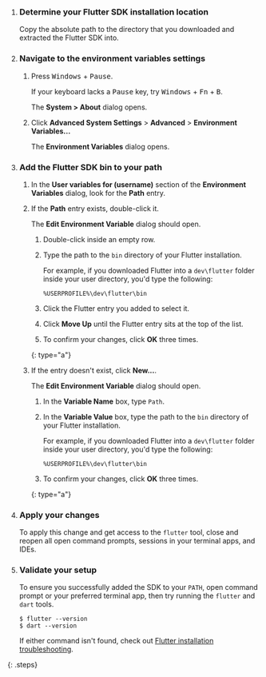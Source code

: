 
 1. <h3>Determine your Flutter SDK installation location</h3>

    Copy the absolute path to the directory that you
    downloaded and extracted the Flutter SDK into.

 1. <h3>Navigate to the environment variables settings</h3>

    1. Press <kbd>Windows</kbd> + <kbd>Pause</kbd>.

       If your keyboard lacks a <kbd>Pause</kbd> key,
       try <kbd>Windows</kbd> + <kbd>Fn</kbd> + <kbd>B</kbd>.

       The **System > About** dialog opens.

    1. Click **Advanced System Settings**
       <span aria-label="and then">></span> **Advanced**
       <span aria-label="and then">></span> **Environment Variables...**

       The **Environment Variables** dialog opens.

 1. <h3>Add the Flutter SDK bin to your path</h3>

    1. In the **User variables for (username)** section
       of the **Environment Variables** dialog,
       look for the **Path** entry.

    1. If the **Path** entry exists, double-click it.

       The **Edit Environment Variable** dialog should open.

       1. Double-click inside an empty row.

       1. Type the path to the `bin` directory of your Flutter installation.

          For example, if you downloaded Flutter into a
          `dev\flutter` folder inside your user directory,
          you'd type the following:

          ```plaintext
          %USERPROFILE%\dev\flutter\bin
          ```

       1. Click the Flutter entry you added to select it.

       1. Click **Move Up** until the Flutter entry sits at the top of the list.

       1. To confirm your changes, click **OK** three times.

       {: type="a"}

    1. If the entry doesn't exist, click **New...**.

       The **Edit Environment Variable** dialog should open.

       1. In the **Variable Name** box, type `Path`.

       1. In the **Variable Value** box,
          type the path to the `bin` directory of your Flutter installation.

          For example, if you downloaded Flutter into a
          `dev\flutter` folder inside your user directory,
          you'd type the following:

          ```plaintext
          %USERPROFILE%\dev\flutter\bin
          ```

       1. To confirm your changes, click **OK** three times.

       {: type="a"}

 1. <h3>Apply your changes</h3>

    To apply this change and get access to the `flutter` tool,
    close and reopen all open command prompts,
    sessions in your terminal apps, and IDEs.

 1. <h3>Validate your setup</h3>

    To ensure you successfully added the SDK to your `PATH`,
    open command prompt or your preferred terminal app,
    then try running the `flutter` and `dart` tools.

    ```console
    $ flutter --version
    $ dart --version
    ```

    If either command isn't found,
    check out [Flutter installation troubleshooting][troubleshoot].

{: .steps}

[troubleshoot]: /install/troubleshoot
